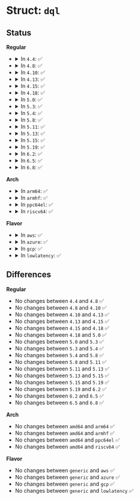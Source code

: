 # Struct: <code>dql</code>

## Status
<b>Regular</b>
<ul>
<li>
<details>
<summary>In <code>4.4</code>: ✅</summary>

```c
struct dql {
    unsigned int num_queued;
    unsigned int adj_limit;
    unsigned int last_obj_cnt;
    unsigned int limit;
    unsigned int num_completed;
    unsigned int prev_ovlimit;
    unsigned int prev_num_queued;
    unsigned int prev_last_obj_cnt;
    unsigned int lowest_slack;
    long unsigned int slack_start_time;
    unsigned int max_limit;
    unsigned int min_limit;
    unsigned int slack_hold_time;
};
```
</details>
</li>
<li>
<details>
<summary>In <code>4.8</code>: ✅</summary>

```c
struct dql {
    unsigned int num_queued;
    unsigned int adj_limit;
    unsigned int last_obj_cnt;
    unsigned int limit;
    unsigned int num_completed;
    unsigned int prev_ovlimit;
    unsigned int prev_num_queued;
    unsigned int prev_last_obj_cnt;
    unsigned int lowest_slack;
    long unsigned int slack_start_time;
    unsigned int max_limit;
    unsigned int min_limit;
    unsigned int slack_hold_time;
};
```
</details>
</li>
<li>
<details>
<summary>In <code>4.10</code>: ✅</summary>

```c
struct dql {
    unsigned int num_queued;
    unsigned int adj_limit;
    unsigned int last_obj_cnt;
    unsigned int limit;
    unsigned int num_completed;
    unsigned int prev_ovlimit;
    unsigned int prev_num_queued;
    unsigned int prev_last_obj_cnt;
    unsigned int lowest_slack;
    long unsigned int slack_start_time;
    unsigned int max_limit;
    unsigned int min_limit;
    unsigned int slack_hold_time;
};
```
</details>
</li>
<li>
<details>
<summary>In <code>4.13</code>: ✅</summary>

```c
struct dql {
    unsigned int num_queued;
    unsigned int adj_limit;
    unsigned int last_obj_cnt;
    unsigned int limit;
    unsigned int num_completed;
    unsigned int prev_ovlimit;
    unsigned int prev_num_queued;
    unsigned int prev_last_obj_cnt;
    unsigned int lowest_slack;
    long unsigned int slack_start_time;
    unsigned int max_limit;
    unsigned int min_limit;
    unsigned int slack_hold_time;
};
```
</details>
</li>
<li>
<details>
<summary>In <code>4.15</code>: ✅</summary>

```c
struct dql {
    unsigned int num_queued;
    unsigned int adj_limit;
    unsigned int last_obj_cnt;
    unsigned int limit;
    unsigned int num_completed;
    unsigned int prev_ovlimit;
    unsigned int prev_num_queued;
    unsigned int prev_last_obj_cnt;
    unsigned int lowest_slack;
    long unsigned int slack_start_time;
    unsigned int max_limit;
    unsigned int min_limit;
    unsigned int slack_hold_time;
};
```
</details>
</li>
<li>
<details>
<summary>In <code>4.18</code>: ✅</summary>

```c
struct dql {
    unsigned int num_queued;
    unsigned int adj_limit;
    unsigned int last_obj_cnt;
    unsigned int limit;
    unsigned int num_completed;
    unsigned int prev_ovlimit;
    unsigned int prev_num_queued;
    unsigned int prev_last_obj_cnt;
    unsigned int lowest_slack;
    long unsigned int slack_start_time;
    unsigned int max_limit;
    unsigned int min_limit;
    unsigned int slack_hold_time;
};
```
</details>
</li>
<li>
<details>
<summary>In <code>5.0</code>: ✅</summary>

```c
struct dql {
    unsigned int num_queued;
    unsigned int adj_limit;
    unsigned int last_obj_cnt;
    unsigned int limit;
    unsigned int num_completed;
    unsigned int prev_ovlimit;
    unsigned int prev_num_queued;
    unsigned int prev_last_obj_cnt;
    unsigned int lowest_slack;
    long unsigned int slack_start_time;
    unsigned int max_limit;
    unsigned int min_limit;
    unsigned int slack_hold_time;
};
```
</details>
</li>
<li>
<details>
<summary>In <code>5.3</code>: ✅</summary>

```c
struct dql {
    unsigned int num_queued;
    unsigned int adj_limit;
    unsigned int last_obj_cnt;
    unsigned int limit;
    unsigned int num_completed;
    unsigned int prev_ovlimit;
    unsigned int prev_num_queued;
    unsigned int prev_last_obj_cnt;
    unsigned int lowest_slack;
    long unsigned int slack_start_time;
    unsigned int max_limit;
    unsigned int min_limit;
    unsigned int slack_hold_time;
};
```
</details>
</li>
<li>
<details>
<summary>In <code>5.4</code>: ✅</summary>

```c
struct dql {
    unsigned int num_queued;
    unsigned int adj_limit;
    unsigned int last_obj_cnt;
    unsigned int limit;
    unsigned int num_completed;
    unsigned int prev_ovlimit;
    unsigned int prev_num_queued;
    unsigned int prev_last_obj_cnt;
    unsigned int lowest_slack;
    long unsigned int slack_start_time;
    unsigned int max_limit;
    unsigned int min_limit;
    unsigned int slack_hold_time;
};
```
</details>
</li>
<li>
<details>
<summary>In <code>5.8</code>: ✅</summary>

```c
struct dql {
    unsigned int num_queued;
    unsigned int adj_limit;
    unsigned int last_obj_cnt;
    unsigned int limit;
    unsigned int num_completed;
    unsigned int prev_ovlimit;
    unsigned int prev_num_queued;
    unsigned int prev_last_obj_cnt;
    unsigned int lowest_slack;
    long unsigned int slack_start_time;
    unsigned int max_limit;
    unsigned int min_limit;
    unsigned int slack_hold_time;
};
```
</details>
</li>
<li>
<details>
<summary>In <code>5.11</code>: ✅</summary>

```c
struct dql {
    unsigned int num_queued;
    unsigned int adj_limit;
    unsigned int last_obj_cnt;
    unsigned int limit;
    unsigned int num_completed;
    unsigned int prev_ovlimit;
    unsigned int prev_num_queued;
    unsigned int prev_last_obj_cnt;
    unsigned int lowest_slack;
    long unsigned int slack_start_time;
    unsigned int max_limit;
    unsigned int min_limit;
    unsigned int slack_hold_time;
};
```
</details>
</li>
<li>
<details>
<summary>In <code>5.13</code>: ✅</summary>

```c
struct dql {
    unsigned int num_queued;
    unsigned int adj_limit;
    unsigned int last_obj_cnt;
    unsigned int limit;
    unsigned int num_completed;
    unsigned int prev_ovlimit;
    unsigned int prev_num_queued;
    unsigned int prev_last_obj_cnt;
    unsigned int lowest_slack;
    long unsigned int slack_start_time;
    unsigned int max_limit;
    unsigned int min_limit;
    unsigned int slack_hold_time;
};
```
</details>
</li>
<li>
<details>
<summary>In <code>5.15</code>: ✅</summary>

```c
struct dql {
    unsigned int num_queued;
    unsigned int adj_limit;
    unsigned int last_obj_cnt;
    unsigned int limit;
    unsigned int num_completed;
    unsigned int prev_ovlimit;
    unsigned int prev_num_queued;
    unsigned int prev_last_obj_cnt;
    unsigned int lowest_slack;
    long unsigned int slack_start_time;
    unsigned int max_limit;
    unsigned int min_limit;
    unsigned int slack_hold_time;
};
```
</details>
</li>
<li>
<details>
<summary>In <code>5.19</code>: ✅</summary>

```c
struct dql {
    unsigned int num_queued;
    unsigned int adj_limit;
    unsigned int last_obj_cnt;
    unsigned int limit;
    unsigned int num_completed;
    unsigned int prev_ovlimit;
    unsigned int prev_num_queued;
    unsigned int prev_last_obj_cnt;
    unsigned int lowest_slack;
    long unsigned int slack_start_time;
    unsigned int max_limit;
    unsigned int min_limit;
    unsigned int slack_hold_time;
};
```
</details>
</li>
<li>
<details>
<summary>In <code>6.2</code>: ✅</summary>

```c
struct dql {
    unsigned int num_queued;
    unsigned int adj_limit;
    unsigned int last_obj_cnt;
    unsigned int limit;
    unsigned int num_completed;
    unsigned int prev_ovlimit;
    unsigned int prev_num_queued;
    unsigned int prev_last_obj_cnt;
    unsigned int lowest_slack;
    long unsigned int slack_start_time;
    unsigned int max_limit;
    unsigned int min_limit;
    unsigned int slack_hold_time;
};
```
</details>
</li>
<li>
<details>
<summary>In <code>6.5</code>: ✅</summary>

```c
struct dql {
    unsigned int num_queued;
    unsigned int adj_limit;
    unsigned int last_obj_cnt;
    unsigned int limit;
    unsigned int num_completed;
    unsigned int prev_ovlimit;
    unsigned int prev_num_queued;
    unsigned int prev_last_obj_cnt;
    unsigned int lowest_slack;
    long unsigned int slack_start_time;
    unsigned int max_limit;
    unsigned int min_limit;
    unsigned int slack_hold_time;
};
```
</details>
</li>
<li>
<details>
<summary>In <code>6.8</code>: ✅</summary>

```c
struct dql {
    unsigned int num_queued;
    unsigned int adj_limit;
    unsigned int last_obj_cnt;
    unsigned int limit;
    unsigned int num_completed;
    unsigned int prev_ovlimit;
    unsigned int prev_num_queued;
    unsigned int prev_last_obj_cnt;
    unsigned int lowest_slack;
    long unsigned int slack_start_time;
    unsigned int max_limit;
    unsigned int min_limit;
    unsigned int slack_hold_time;
};
```
</details>
</li>
</ul>
<b>Arch</b>
<ul>
<li>
<details>
<summary>In <code>arm64</code>: ✅</summary>

```c
struct dql {
    unsigned int num_queued;
    unsigned int adj_limit;
    unsigned int last_obj_cnt;
    unsigned int limit;
    unsigned int num_completed;
    unsigned int prev_ovlimit;
    unsigned int prev_num_queued;
    unsigned int prev_last_obj_cnt;
    unsigned int lowest_slack;
    long unsigned int slack_start_time;
    unsigned int max_limit;
    unsigned int min_limit;
    unsigned int slack_hold_time;
};
```
</details>
</li>
<li>
<details>
<summary>In <code>armhf</code>: ✅</summary>

```c
struct dql {
    unsigned int num_queued;
    unsigned int adj_limit;
    unsigned int last_obj_cnt;
    unsigned int limit;
    unsigned int num_completed;
    unsigned int prev_ovlimit;
    unsigned int prev_num_queued;
    unsigned int prev_last_obj_cnt;
    unsigned int lowest_slack;
    long unsigned int slack_start_time;
    unsigned int max_limit;
    unsigned int min_limit;
    unsigned int slack_hold_time;
};
```
</details>
</li>
<li>
<details>
<summary>In <code>ppc64el</code>: ✅</summary>

```c
struct dql {
    unsigned int num_queued;
    unsigned int adj_limit;
    unsigned int last_obj_cnt;
    unsigned int limit;
    unsigned int num_completed;
    unsigned int prev_ovlimit;
    unsigned int prev_num_queued;
    unsigned int prev_last_obj_cnt;
    unsigned int lowest_slack;
    long unsigned int slack_start_time;
    unsigned int max_limit;
    unsigned int min_limit;
    unsigned int slack_hold_time;
};
```
</details>
</li>
<li>
<details>
<summary>In <code>riscv64</code>: ✅</summary>

```c
struct dql {
    unsigned int num_queued;
    unsigned int adj_limit;
    unsigned int last_obj_cnt;
    unsigned int limit;
    unsigned int num_completed;
    unsigned int prev_ovlimit;
    unsigned int prev_num_queued;
    unsigned int prev_last_obj_cnt;
    unsigned int lowest_slack;
    long unsigned int slack_start_time;
    unsigned int max_limit;
    unsigned int min_limit;
    unsigned int slack_hold_time;
};
```
</details>
</li>
</ul>
<b>Flavor</b>
<ul>
<li>
<details>
<summary>In <code>aws</code>: ✅</summary>

```c
struct dql {
    unsigned int num_queued;
    unsigned int adj_limit;
    unsigned int last_obj_cnt;
    unsigned int limit;
    unsigned int num_completed;
    unsigned int prev_ovlimit;
    unsigned int prev_num_queued;
    unsigned int prev_last_obj_cnt;
    unsigned int lowest_slack;
    long unsigned int slack_start_time;
    unsigned int max_limit;
    unsigned int min_limit;
    unsigned int slack_hold_time;
};
```
</details>
</li>
<li>
<details>
<summary>In <code>azure</code>: ✅</summary>

```c
struct dql {
    unsigned int num_queued;
    unsigned int adj_limit;
    unsigned int last_obj_cnt;
    unsigned int limit;
    unsigned int num_completed;
    unsigned int prev_ovlimit;
    unsigned int prev_num_queued;
    unsigned int prev_last_obj_cnt;
    unsigned int lowest_slack;
    long unsigned int slack_start_time;
    unsigned int max_limit;
    unsigned int min_limit;
    unsigned int slack_hold_time;
};
```
</details>
</li>
<li>
<details>
<summary>In <code>gcp</code>: ✅</summary>

```c
struct dql {
    unsigned int num_queued;
    unsigned int adj_limit;
    unsigned int last_obj_cnt;
    unsigned int limit;
    unsigned int num_completed;
    unsigned int prev_ovlimit;
    unsigned int prev_num_queued;
    unsigned int prev_last_obj_cnt;
    unsigned int lowest_slack;
    long unsigned int slack_start_time;
    unsigned int max_limit;
    unsigned int min_limit;
    unsigned int slack_hold_time;
};
```
</details>
</li>
<li>
<details>
<summary>In <code>lowlatency</code>: ✅</summary>

```c
struct dql {
    unsigned int num_queued;
    unsigned int adj_limit;
    unsigned int last_obj_cnt;
    unsigned int limit;
    unsigned int num_completed;
    unsigned int prev_ovlimit;
    unsigned int prev_num_queued;
    unsigned int prev_last_obj_cnt;
    unsigned int lowest_slack;
    long unsigned int slack_start_time;
    unsigned int max_limit;
    unsigned int min_limit;
    unsigned int slack_hold_time;
};
```
</details>
</li>
</ul>

## Differences
<b>Regular</b>
<ul>
<li>
No changes between <code>4.4</code> and <code>4.8</code> ✅
</li>
<li>
No changes between <code>4.8</code> and <code>4.10</code> ✅
</li>
<li>
No changes between <code>4.10</code> and <code>4.13</code> ✅
</li>
<li>
No changes between <code>4.13</code> and <code>4.15</code> ✅
</li>
<li>
No changes between <code>4.15</code> and <code>4.18</code> ✅
</li>
<li>
No changes between <code>4.18</code> and <code>5.0</code> ✅
</li>
<li>
No changes between <code>5.0</code> and <code>5.3</code> ✅
</li>
<li>
No changes between <code>5.3</code> and <code>5.4</code> ✅
</li>
<li>
No changes between <code>5.4</code> and <code>5.8</code> ✅
</li>
<li>
No changes between <code>5.8</code> and <code>5.11</code> ✅
</li>
<li>
No changes between <code>5.11</code> and <code>5.13</code> ✅
</li>
<li>
No changes between <code>5.13</code> and <code>5.15</code> ✅
</li>
<li>
No changes between <code>5.15</code> and <code>5.19</code> ✅
</li>
<li>
No changes between <code>5.19</code> and <code>6.2</code> ✅
</li>
<li>
No changes between <code>6.2</code> and <code>6.5</code> ✅
</li>
<li>
No changes between <code>6.5</code> and <code>6.8</code> ✅
</li>
</ul>
<b>Arch</b>
<ul>
<li>
No changes between <code>amd64</code> and <code>arm64</code> ✅
</li>
<li>
No changes between <code>amd64</code> and <code>armhf</code> ✅
</li>
<li>
No changes between <code>amd64</code> and <code>ppc64el</code> ✅
</li>
<li>
No changes between <code>amd64</code> and <code>riscv64</code> ✅
</li>
</ul>
<b>Flavor</b>
<ul>
<li>
No changes between <code>generic</code> and <code>aws</code> ✅
</li>
<li>
No changes between <code>generic</code> and <code>azure</code> ✅
</li>
<li>
No changes between <code>generic</code> and <code>gcp</code> ✅
</li>
<li>
No changes between <code>generic</code> and <code>lowlatency</code> ✅
</li>
</ul>
